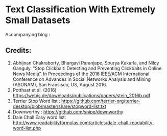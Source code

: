 # Text Classification With Extremely Small Datasets

Accompanying blog : <URL>

## Credits:

1. Abhijnan Chakraborty, Bhargavi Paranjape, Sourya Kakarla, and Niloy Ganguly. "Stop Clickbait: Detecting and Preventing Clickbaits in Online News Media”. In Proceedings of the 2016 IEEE/ACM International Conference on Advances in Social Networks Analysis and Mining (ASONAM), San Fransisco, US, August 2016.
2. Potthast et al. (2016) https://webis.de/downloads/publications/papers/stein_2016b.pdf
3. Terrier Stop Word list : https://github.com/terrier-org/terrier-desktop/blob/master/share/stopword-list.txt
4. Downworthy : https://github.com/snipe/downworthy
5. Dale Chall Easy word list: http://www.readabilityformulas.com/articles/dale-chall-readability-word-list.php

